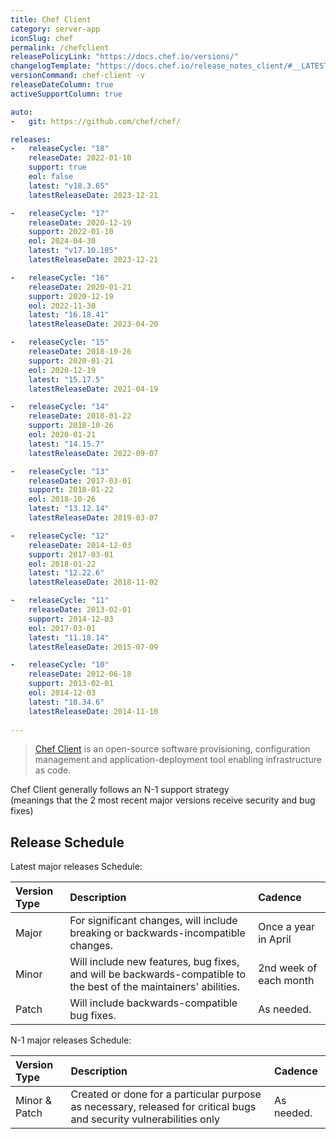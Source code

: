 ```yaml
---
title: Chef Client
category: server-app
iconSlug: chef
permalink: /chefclient
releasePolicyLink: "https://docs.chef.io/versions/"
changelogTemplate: "https://docs.chef.io/release_notes_client/#__LATEST__"
versionCommand: chef-client -v
releaseDateColumn: true
activeSupportColumn: true

auto:
-   git: https://github.com/chef/chef/

releases:
-   releaseCycle: "18"
    releaseDate: 2022-01-10
    support: true
    eol: false
    latest: "v18.3.65"
    latestReleaseDate: 2023-12-21

-   releaseCycle: "17"
    releaseDate: 2020-12-19
    support: 2022-01-10
    eol: 2024-04-30
    latest: "v17.10.105"
    latestReleaseDate: 2023-12-21

-   releaseCycle: "16"
    releaseDate: 2020-01-21
    support: 2020-12-19
    eol: 2022-11-30
    latest: "16.18.41"
    latestReleaseDate: 2023-04-20

-   releaseCycle: "15"
    releaseDate: 2018-10-26
    support: 2020-01-21
    eol: 2020-12-19
    latest: "15.17.5"
    latestReleaseDate: 2021-04-19

-   releaseCycle: "14"
    releaseDate: 2018-01-22
    support: 2018-10-26
    eol: 2020-01-21
    latest: "14.15.7"
    latestReleaseDate: 2022-09-07

-   releaseCycle: "13"
    releaseDate: 2017-03-01
    support: 2018-01-22
    eol: 2018-10-26
    latest: "13.12.14"
    latestReleaseDate: 2019-03-07

-   releaseCycle: "12"
    releaseDate: 2014-12-03
    support: 2017-03-01
    eol: 2018-01-22
    latest: "12.22.6"
    latestReleaseDate: 2018-11-02

-   releaseCycle: "11"
    releaseDate: 2013-02-01
    support: 2014-12-03
    eol: 2017-03-01
    latest: "11.18.14"
    latestReleaseDate: 2015-07-09

-   releaseCycle: "10"
    releaseDate: 2012-06-18
    support: 2013-02-01
    eol: 2014-12-03
    latest: "10.34.6"
    latestReleaseDate: 2014-11-10
    
---
```


> [Chef Client](https://docs.chef.io/chef_client_overview/) is an open-source software provisioning, configuration
> management and application-deployment tool enabling infrastructure as code.

Chef Client generally follows an N-1 support strategy  
(meanings that the 2 most recent major versions receive security and bug fixes)  

## Release Schedule
Latest major releases Schedule:

| Version Type | Description                                                                                                                                                     | Cadence                                                                                                             |
|:-------------|:----------------------------------------------------------------------------------------------------------------------------------------------------------------|:--------------------------------------------------------------------------------------------------------------------|
| Major        | For significant changes, will include breaking or backwards-incompatible changes.| Once a year in April |
| Minor        | Will include new features, bug fixes, and will be backwards-compatible to the best of the maintainers' abilities. | 2nd week of each month |
| Patch        | Will include backwards-compatible bug fixes. | As needed. |

N-1 major releases Schedule:

| Version Type | Description                                                                                                                                                     | Cadence                                                                                                             |
|:-------------|:----------------------------------------------------------------------------------------------------------------------------------------------------------------|:--------------------------------------------------------------------------------------------------------------------|
| Minor & Patch      | Created or done for a particular purpose as necessary, released for critical bugs and security vulnerabilities only | As needed. |
